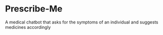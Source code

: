 # Prescribe-Me
A medical chatbot that asks for the symptoms of an individual and suggests medicines accordingly
